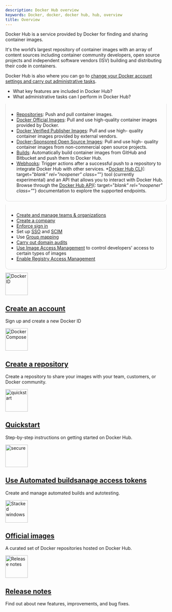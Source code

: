```yaml
---
description: Docker Hub overview
keywords: Docker, docker, docker hub, hub, overview
title: Overview
---
```


Docker Hub is a service provided by Docker for finding and sharing container images.

It's the world’s largest repository of container images with an array of content sources including container community developers, open source projects and independent software vendors (ISV) building and distributing their code in containers.

Docker Hub is also where you can go to [change your Docker account settings and carry out administrative tasks](admin-overview.md).

<style>
.tab-content > .tab-pane {s
  background-color: #fafafb;
  border: 1px solid #ddd;
  border-top: 0;
  padding: 10px;
  border-bottom-left-radius: 10px;
  border-bottom-right-radius: 10px;
  margin-bottom: 10px;
}
.night .tab-content > .tab-pane {
  background-color: #0e1c25;
  border: 1px solid #4f6071;
}
</style>
<ul class="nav nav-tabs">
<li class="active"><a data-toggle="tab" data-target="#includes">What key features are included in Docker Hub?</a></li>
<li><a data-toggle="tab" data-target="#features">What administrative tasks can I perform in Docker Hub?</a></li>
</ul>
<div class="tab-content">
<div id="includes" class="tab-pane fade in active" markdown="1">

* [Repositories](../docker-hub/repos/index.md): Push and pull container images.
* [Docker Official Images](official_images.md): Pull and use high-quality
container images provided by Docker.
* [Docker Verified Publisher Images](publish/index.md): Pull and use high-
quality container images provided by external vendors.
* [Docker-Sponsored Open Source Images](dsos-program.md): Pull and use high-
quality container images from non-commercial open source projects.
* [Builds](builds/index.md): Automatically build container images from
GitHub and Bitbucket and push them to Docker Hub.
* [Webhooks](webhooks.md): Trigger actions after a successful push
  to a repository to integrate Docker Hub with other services.
*[Docker Hub CLI](https://github.com/docker/hub-tool#readme){: target="_blank" rel="noopener" class="_"} tool (currently experimental) and an API that allows you to interact with Docker Hub. Browse through the [Docker Hub API](/docker-hub/api/latest/){: target="_blank" rel="noopener" class="_"} documentation to explore the supported endpoints.

</div>
<div id="features" class="tab-pane fade" markdown="1">

* [Create and manage teams & organizations](orgs.md)
* [Create a company](creating-companies.md)
* [Enforce sign in](configure-sign-in.md)
* Set up [SSO](../single-sign-on/index.md) and [SCIM](scim.md)
* Use [Group mapping](group-mapping.md)
* [Carry out domain audits](domain-audit.md)
* [Use Image Access Management](image-access-management.md) to control developers' access to certain types of images
* [Enable Registry Access Management](../desktop/hardened-desktop/registry-access-management.md)

</div>
</div>

<div class="component-container">
    <!--start row-->
    <div class="row">
      <div class="col-xs-12 col-sm-12 col-md-12 col-lg-4 block">
        <div class="component">
             <div class="component-icon">
                 <a href="/docker-id/"><img src="/assets/images/laptop.svg" alt="Docker ID" width="70" height="70"></a>
             </div>
                 <h2 id="docker-id"><a href="/docker-id/">Create an account</a></h2>
                <p>Sign up and create a new Docker ID</p>
        </div>
      </div>
      <div class="col-xs-12 col-sm-12 col-md-12 col-lg-4 block">
        <div class="component">
            <div class="component-icon">
                 <a href="/docker-hub/repos/"><img src="/assets/images/explore.svg" alt="Docker Compose" width="70" height="70"></a>
            </div>
                <h2 id="docker-repos"><a href="/docker-hub/repos/">Create a repository</a></h2>
                <p>Create a repository to share your images with your team, customers, or Docker community. </p>
         </div>
     </div>
       <div class="col-xs-12 col-sm-12 col-md-12 col-lg-4 block">
        <div class="component">
            <div class="component-icon">
                 <a href="/docker-hub/"><img src="/assets/images/checklist.svg" alt="quickstart" width="70" height="70"></a>
            </div>
                <h2 id="docker-hub"><a href="/docker-hub/">Quickstart</a></h2>
                <p>Step-by-step instructions on getting started on Docker Hub.</p>
    </div>
    </div>
        <!--start row-->
    <div class="row">
     <div class="col-xs-12 col-sm-12 col-md-12 col-lg-4 block">
        <div class="component">
            <div class="component-icon">
          <a href="/docker-hub/builds/">
           <img src="/assets/images/build-configure-buildkit.svg" alt="secure" width="70px" height="70px">
          </a>
            </div>
                <h2 id="docker-hub"><a href="/docker-hub/builds/">Use Automated buildsanage access tokens</a></h2>
                <p>Create and manage automated builds and autotesting.</p>
        </div>
     </div>
     <div class="col-xs-12 col-sm-12 col-md-12 col-lg-4 block">
        <div class="component">
          <div class="component-icon">
         <a href="/docker-hub/official_images"><img src="/assets/images/build-multi-platform.svg" alt="Stacked windows" alt="Staircase" width="70px" height="70px"></a>
          </div>
                <h2 id="docker-hub"><a href="/docker-hub/official_images">Official images</a></h2>
                <p>A curated set of Docker repositories hosted on Docker Hub.</p>
        </div>
      </div>
      <div class="col-xs-12 col-sm-12 col-md-12 col-lg-4 block">
        <div class="component">
            <div class="component-icon">
                <a href="/docker-hub/"><img src="/assets/images/note-add.svg" alt="Release notes" width="70" height="70"></a>
            </div>
                <h2 id="docker-release-notes"><a href="/docker-hub/release-notes/">Release notes</a></h2>
                <p>Find out about new features, improvements, and bug fixes.</p>
        </div>
     </div>
    </div>
</div>




